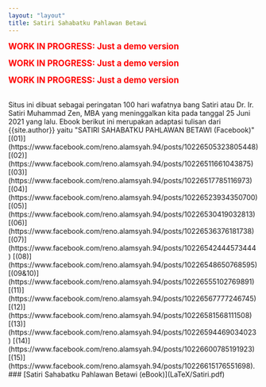 ```yaml
---
layout: "layout"
title: Satiri Sahabatku Pahlawan Betawi
---
```


<span style="color:red; font-weight:bold; font-size:larger;">WORK IN PROGRESS: Just a demo version</span>

<span style="color:red; font-weight:bold; font-size:larger;">WORK IN PROGRESS: Just a demo version</span>

<span style="color:red; font-weight:bold; font-size:larger;">WORK IN PROGRESS: Just a demo version</span>

<br>
Situs ini dibuat sebagai peringatan 100 hari wafatnya bang Satiri atau
Dr. Ir. Satiri Muhammad Zen, MBA yang meninggalkan kita pada tanggal 25 Juni 2021 yang lalu.
Ebook berikut ini merupakan adaptasi tulisan dari {{site.author}} 
yaitu "SATIRI SAHABATKU PAHLAWAN BETAWI (Facebook)" 
  [(01)](https://www.facebook.com/reno.alamsyah.94/posts/10226505323805448)
  [(02)](https://www.facebook.com/reno.alamsyah.94/posts/10226511661043875)
  [(03)](https://www.facebook.com/reno.alamsyah.94/posts/10226517785116973)
  [(04)](https://www.facebook.com/reno.alamsyah.94/posts/10226523934350700)
  [(05)](https://www.facebook.com/reno.alamsyah.94/posts/10226530419032813)
  [(06)](https://www.facebook.com/reno.alamsyah.94/posts/10226536376181738)
  [(07)](https://www.facebook.com/reno.alamsyah.94/posts/10226542444573444)
  [(08)](https://www.facebook.com/reno.alamsyah.94/posts/10226548650768595)
  [(09&10)](https://www.facebook.com/reno.alamsyah.94/posts/10226555102769891)
  [(11)](https://www.facebook.com/reno.alamsyah.94/posts/10226567777246745)
  [(12)](https://www.facebook.com/reno.alamsyah.94/posts/10226581568111508)
  [(13)](https://www.facebook.com/reno.alamsyah.94/posts/10226594469034023)
  [(14)](https://www.facebook.com/reno.alamsyah.94/posts/10226600785191923)
  [(15)](https://www.facebook.com/reno.alamsyah.94/posts/10226615176551698).

<br>
### [Satiri Sahabatku Pahlawan Betawi (eBook)](LaTeX/Satiri.pdf)
<br>
<br>

